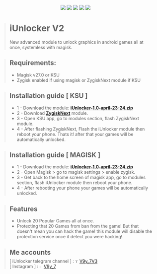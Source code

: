 <div align="center" style="margin: 8px;">

[![](https://img.shields.io/badge/%20-yellow)]()
[![](https://img.shields.io/badge/%20-blue)]()
[![](https://img.shields.io/badge/iUnlocker-v1.0-white)](https://github.com/i-Taylo/iUnlockerV2/releases/tag/v1.0)
[![](https://img.shields.io/badge/-blue)]()
[![](https://img.shields.io/badge/-yellow)]()

</div>


> # iUnlocker V2
> New advanced module to unlock graphics in android games all at once, systemless with magisk.


> ## Requirements:
>    * Magisk v27.0 or KSU
>    * Zygisk enabled if using magisk or ZygiskNext module if KSU
>

> ## Installation guide [ KSU ]
>   * 1 - Download the module: [**iUnlocker-1.0-april-23-24.zip**](https://github.com/i-Taylo/iUnlockerV2/releases/download/v1.0/iUnlocker-1.0-april-23-24.zip)
>   * 2 - Download [**ZygiskNext**](https://github.com/Dr-TSNG/ZygiskNext/releases) module.
>   * 3 - Open KSU app, go to modules section, flash ZygiskNext module.
>   * 4 - After flashing ZygiskNext, Flash the iUnlocker module then reboot your phone. Thats it! after that your games will be automatically unlocked.

> ## Installation guide [ MAGISK ]
>   * 1 - Download the module: [**iUnlocker-1.0-april-23-24.zip**](https://github.com/i-Taylo/iUnlockerV2/releases/download/v1.0/iUnlocker-1.0-april-23-24.zip)
>   * 2 - Open Magisk > go to magisk settings > enable zygisk.
>   * 3 - Get back to the home screen of magisk app, go to modules section, flash iUnlocker module then reboot your phone.
>   * 4 - After rebooting your phone your games will be automatically unlocked.


> ## Features
>   -  Unlock 20 Popular Games all at once.
>   -  Protecting that 20 Games from ban from the game! But that doesn't mean you can hack the game! this module will disable the protection service once it detect you were hacking!.
>

 > ## Me accounts
> <div style="margin: -20px;"></div>
> <div style="padding-top: 10px;">
> [ iUnlocker telegram channel ] : <img src="https://github.com/gauravghongde/social-icons/raw/master/SVG/Color/Telegram.svg" alt="Telegram" width="10" height="10">
> <a href="t.me/v9y_7v2">V9y_7V3</a>
> <br>
> [ Instagram ] : <img src="https://github.com/gauravghongde/social-icons/raw/master/SVG/Color/Instagram.svg" alt="Instagram" width="10" height="10">
> <a href="https://instagram.com/v9y_7">V9y_7</a>
>

</div>
